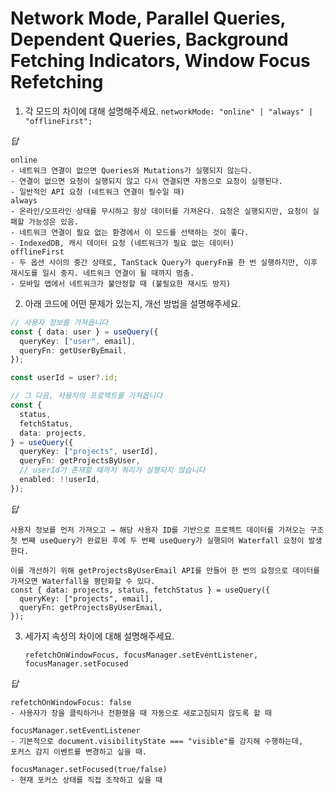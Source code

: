 # Network Mode, Parallel Queries, Dependent Queries, Background Fetching Indicators, Window Focus Refetching

1. 각 모드의 차이에 대해 설명해주세요.
   `networkMode: "online" | "always" | "offlineFirst";`

_답_

```
online
- 네트워크 연결이 없으면 Queries와 Mutations가 실행되지 않는다.
- 연결이 없으면 요청이 실행되지 않고 다시 연결되면 자동으로 요청이 실행된다.
- 일반적인 API 요청 (네트워크 연결이 필수일 때)
always
- 온라인/오프라인 상태를 무시하고 항상 데이터를 가져온다. 요청은 실행되지만, 요청이 실패할 가능성은 있음.
- 네트워크 연결이 필요 없는 환경에서 이 모드를 선택하는 것이 좋다.
- IndexedDB, 캐시 데이터 요청 (네트워크가 필요 없는 데이터)
offlineFirst
- 두 옵션 사이의 중간 상태로, TanStack Query가 queryFn을 한 번 실행하지만, 이후 재시도를 일시 중지. 네트워크 연결이 될 때까지 멈춤.
- 모바일 앱에서 네트워크가 불안정할 때 (불필요한 재시도 방지)
```

2. 아래 코드에 어떤 문제가 있는지, 개선 방법을 설명해주세요.

```ts
// 사용자 정보를 가져옵니다
const { data: user } = useQuery({
  queryKey: ["user", email],
  queryFn: getUserByEmail,
});

const userId = user?.id;

// 그 다음, 사용자의 프로젝트를 가져옵니다
const {
  status,
  fetchStatus,
  data: projects,
} = useQuery({
  queryKey: ["projects", userId],
  queryFn: getProjectsByUser,
  // userId가 존재할 때까지 쿼리가 실행되지 않습니다
  enabled: !!userId,
});
```

_답_

```
사용자 정보를 먼저 가져오고 → 해당 사용자 ID를 기반으로 프로젝트 데이터를 가져오는 구조
첫 번째 useQuery가 완료된 후에 두 번째 useQuery가 실행되어 Waterfall 요청이 발생한다.

이를 개선하기 위해 getProjectsByUserEmail API를 만들어 한 번의 요청으로 데이터를 가져오면 Waterfall을 평탄화할 수 있다.
const { data: projects, status, fetchStatus } = useQuery({
  queryKey: ["projects", email],
  queryFn: getProjectsByUserEmail,
});
```

3.  세가지 속성의 차이에 대해 설명해주세요.

    `refetchOnWindowFocus, focusManager.setEventListener, focusManager.setFocused`

_답_

```
refetchOnWindowFocus: false
- 사용자가 창을 클릭하거나 전환했을 때 자동으로 새로고침되지 않도록 할 때

focusManager.setEventListener
- 기본적으로 document.visibilityState === "visible"를 감지해 수행하는데,
포커스 감지 이벤트를 변경하고 싶을 때.

focusManager.setFocused(true/false)
- 현재 포커스 상태를 직접 조작하고 싶을 때
```
